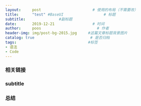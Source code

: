 ```yaml
---
layout:     post                       # 使用的布局（不需要改）
title:      "test" #BaseUI                  # 标题
subtitle:               #副标题
date:       2019-12-21                 # 时间
author:     poos                         # 作者
header-img: img/post-bg-2015.jpg     #这篇文章标题背景图片
catalog: true                         # 是否归档
tags:                                #标签
- 语法
- Code
---
```


### 相关链接

### subtitle

### 总结
